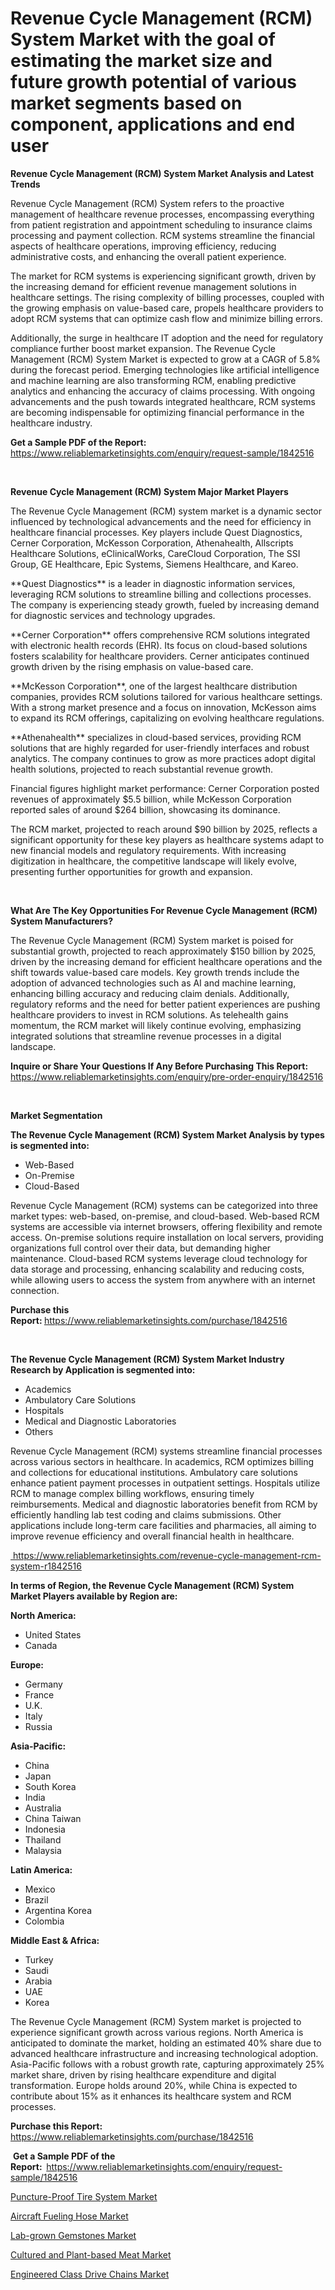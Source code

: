 <p><h1>Revenue Cycle Management (RCM) System Market with the goal of estimating the market size and future growth potential of various market segments based on component, applications and end user</h1></p><p><strong>Revenue Cycle Management (RCM) System Market Analysis and Latest Trends</strong></p>
<p><p>Revenue Cycle Management (RCM) System refers to the proactive management of healthcare revenue processes, encompassing everything from patient registration and appointment scheduling to insurance claims processing and payment collection. RCM systems streamline the financial aspects of healthcare operations, improving efficiency, reducing administrative costs, and enhancing the overall patient experience.</p><p>The market for RCM systems is experiencing significant growth, driven by the increasing demand for efficient revenue management solutions in healthcare settings. The rising complexity of billing processes, coupled with the growing emphasis on value-based care, propels healthcare providers to adopt RCM systems that can optimize cash flow and minimize billing errors.</p><p>Additionally, the surge in healthcare IT adoption and the need for regulatory compliance further boost market expansion. The Revenue Cycle Management (RCM) System Market is expected to grow at a CAGR of 5.8% during the forecast period. Emerging technologies like artificial intelligence and machine learning are also transforming RCM, enabling predictive analytics and enhancing the accuracy of claims processing. With ongoing advancements and the push towards integrated healthcare, RCM systems are becoming indispensable for optimizing financial performance in the healthcare industry.</p></p>
<p><strong>Get a Sample PDF of the Report:&nbsp;</strong> <a href="https://www.reliablemarketinsights.com/enquiry/request-sample/1842516?utm_campaign=1619&utm_medium=2&utm_source=Github&utm_content=ia&utm_term=19102024&utm_id=revenue-cycle-management-rcm-system">https://www.reliablemarketinsights.com/enquiry/request-sample/1842516</a></p>
<p>&nbsp;</p>
<p><strong>Revenue Cycle Management (RCM) System Major Market Players</strong></p>
<p><p>The Revenue Cycle Management (RCM) system market is a dynamic sector influenced by technological advancements and the need for efficiency in healthcare financial processes. Key players include Quest Diagnostics, Cerner Corporation, McKesson Corporation, Athenahealth, Allscripts Healthcare Solutions, eClinicalWorks, CareCloud Corporation, The SSI Group, GE Healthcare, Epic Systems, Siemens Healthcare, and Kareo.</p><p>**Quest Diagnostics** is a leader in diagnostic information services, leveraging RCM solutions to streamline billing and collections processes. The company is experiencing steady growth, fueled by increasing demand for diagnostic services and technology upgrades.</p><p>**Cerner Corporation** offers comprehensive RCM solutions integrated with electronic health records (EHR). Its focus on cloud-based solutions fosters scalability for healthcare providers. Cerner anticipates continued growth driven by the rising emphasis on value-based care.</p><p>**McKesson Corporation**, one of the largest healthcare distribution companies, provides RCM solutions tailored for various healthcare settings. With a strong market presence and a focus on innovation, McKesson aims to expand its RCM offerings, capitalizing on evolving healthcare regulations.</p><p>**Athenahealth** specializes in cloud-based services, providing RCM solutions that are highly regarded for user-friendly interfaces and robust analytics. The company continues to grow as more practices adopt digital health solutions, projected to reach substantial revenue growth.</p><p>Financial figures highlight market performance: Cerner Corporation posted revenues of approximately $5.5 billion, while McKesson Corporation reported sales of around $264 billion, showcasing its dominance.</p><p>The RCM market, projected to reach around $90 billion by 2025, reflects a significant opportunity for these key players as healthcare systems adapt to new financial models and regulatory requirements. With increasing digitization in healthcare, the competitive landscape will likely evolve, presenting further opportunities for growth and expansion.</p></p>
<p>&nbsp;</p>
<p><strong>What Are The Key Opportunities For Revenue Cycle Management (RCM) System Manufacturers?</strong></p>
<p><p>The Revenue Cycle Management (RCM) System market is poised for substantial growth, projected to reach approximately $150 billion by 2025, driven by the increasing demand for efficient healthcare operations and the shift towards value-based care models. Key growth trends include the adoption of advanced technologies such as AI and machine learning, enhancing billing accuracy and reducing claim denials. Additionally, regulatory reforms and the need for better patient experiences are pushing healthcare providers to invest in RCM solutions. As telehealth gains momentum, the RCM market will likely continue evolving, emphasizing integrated solutions that streamline revenue processes in a digital landscape.</p></p>
<p><strong>Inquire or Share Your Questions If Any Before Purchasing This Report:</strong> <a href="https://www.reliablemarketinsights.com/enquiry/pre-order-enquiry/1842516?utm_campaign=1619&utm_medium=2&utm_source=Github&utm_content=ia&utm_term=19102024&utm_id=revenue-cycle-management-rcm-system">https://www.reliablemarketinsights.com/enquiry/pre-order-enquiry/1842516</a></p>
<p>&nbsp;</p>
<p><strong>Market Segmentation</strong></p>
<p><strong>The Revenue Cycle Management (RCM) System Market Analysis by types is segmented into:</strong></p>
<p><ul><li>Web-Based</li><li>On-Premise</li><li>Cloud-Based</li></ul></p>
<p><p>Revenue Cycle Management (RCM) systems can be categorized into three market types: web-based, on-premise, and cloud-based. Web-based RCM systems are accessible via internet browsers, offering flexibility and remote access. On-premise solutions require installation on local servers, providing organizations full control over their data, but demanding higher maintenance. Cloud-based RCM systems leverage cloud technology for data storage and processing, enhancing scalability and reducing costs, while allowing users to access the system from anywhere with an internet connection.</p></p>
<p><strong>Purchase this Report:&nbsp;</strong><a href="https://www.reliablemarketinsights.com/purchase/1842516?utm_campaign=1619&utm_medium=2&utm_source=Github&utm_content=ia&utm_term=19102024&utm_id=revenue-cycle-management-rcm-system">https://www.reliablemarketinsights.com/purchase/1842516</a></p>
<p>&nbsp;</p>
<p><strong>The Revenue Cycle Management (RCM) System Market Industry Research by Application is segmented into:</strong></p>
<p><ul><li>Academics</li><li>Ambulatory Care Solutions</li><li>Hospitals</li><li>Medical and Diagnostic Laboratories</li><li>Others</li></ul></p>
<p><p>Revenue Cycle Management (RCM) systems streamline financial processes across various sectors in healthcare. In academics, RCM optimizes billing and collections for educational institutions. Ambulatory care solutions enhance patient payment processes in outpatient settings. Hospitals utilize RCM to manage complex billing workflows, ensuring timely reimbursements. Medical and diagnostic laboratories benefit from RCM by efficiently handling lab test coding and claims submissions. Other applications include long-term care facilities and pharmacies, all aiming to improve revenue efficiency and overall financial health in healthcare.</p></p>
<p><a href="https://www.reliablemarketinsights.com/revenue-cycle-management-rcm-system-r1842516?utm_campaign=1619&utm_medium=2&utm_source=Github&utm_content=ia&utm_term=19102024&utm_id=revenue-cycle-management-rcm-system">&nbsp;https://www.reliablemarketinsights.com/revenue-cycle-management-rcm-system-r1842516</a></p>
<p><strong>In terms of Region, the Revenue Cycle Management (RCM) System Market Players available by Region are:</strong></p>
<p>
    <p> <strong> North America: </strong>
        <ul>
            <li>United States</li>
            <li>Canada</li>
        </ul>
        </p> 
    <p> <strong> Europe: </strong>
        <ul>
            <li>Germany</li>
            <li>France</li>
            <li>U.K.</li>
            <li>Italy</li>
            <li>Russia</li>
        </ul>
        </p> 
    <p> <strong> Asia-Pacific: </strong>
        <ul>
            <li>China</li>
            <li>Japan</li>
            <li>South Korea</li>
            <li>India</li>
            <li>Australia</li>
            <li>China Taiwan</li>
            <li>Indonesia</li>
            <li>Thailand</li>
            <li>Malaysia</li>
        </ul>
        </p> 
    <p> <strong> Latin America: </strong>
        <ul>
            <li>Mexico</li>
            <li>Brazil</li>
            <li>Argentina Korea</li>
            <li>Colombia</li>
        </ul>
        </p> 
    <p> <strong> Middle East & Africa: </strong>
        <ul>
            <li>Turkey</li>
            <li>Saudi</li>
            <li>Arabia</li>
            <li>UAE</li>
            <li>Korea</li>
        </ul>
    </p>
    </p>
<p><p>The Revenue Cycle Management (RCM) System market is projected to experience significant growth across various regions. North America is anticipated to dominate the market, holding an estimated 40% share due to advanced healthcare infrastructure and increasing technological adoption. Asia-Pacific follows with a robust growth rate, capturing approximately 25% market share, driven by rising healthcare expenditure and digital transformation. Europe holds around 20%, while China is expected to contribute about 15% as it enhances its healthcare system and RCM processes.</p></p>
<p><strong>Purchase this Report: </strong><a href="https://www.reliablemarketinsights.com/purchase/1842516?utm_campaign=1619&utm_medium=2&utm_source=Github&utm_content=ia&utm_term=19102024&utm_id=revenue-cycle-management-rcm-system">https://www.reliablemarketinsights.com/purchase/1842516</a></p>
<p>&nbsp;<strong>Get a Sample PDF of the Report:&nbsp;&nbsp;</strong><a href="https://www.reliablemarketinsights.com/enquiry/request-sample/1842516?utm_campaign=1619&utm_medium=2&utm_source=Github&utm_content=ia&utm_term=19102024&utm_id=revenue-cycle-management-rcm-system">https://www.reliablemarketinsights.com/enquiry/request-sample/1842516</a></p>
<p><strong></strong></p>
<p><p><a href="https://www.linkedin.com/pulse/analyzing-puncture-proof-tire-system-market-dynamics-growth-0vwhf?utm_campaign=1619&utm_medium=2&utm_source=Github&utm_content=ia&utm_term=19102024&utm_id=revenue-cycle-management-rcm-system">Puncture-Proof Tire System Market</a></p><p><a href="https://issuu.com/reportprime-2/docs/aircraft-fueling-hose-market-size-2_18895f998d064c?utm_campaign=1619&utm_medium=2&utm_source=Github&utm_content=ia&utm_term=19102024&utm_id=revenue-cycle-management-rcm-system">Aircraft Fueling Hose Market</a></p><p><a href="https://www.linkedin.com/pulse/strategic-roadmap-success-global-lab-grown-gemstones-market-czzkf?utm_campaign=1619&utm_medium=2&utm_source=Github&utm_content=ia&utm_term=19102024&utm_id=revenue-cycle-management-rcm-system">Lab-grown Gemstones Market</a></p><p><a href="https://www.linkedin.com/pulse/global-cultured-plant-based-meat-market-landscape-future-qa14f?utm_campaign=1619&utm_medium=2&utm_source=Github&utm_content=ia&utm_term=19102024&utm_id=revenue-cycle-management-rcm-system">Cultured and Plant-based Meat Market</a></p><p><a href="https://www.linkedin.com/pulse/insights-engineered-class-drive-chains-market-size-which-expanding-swm2f?utm_campaign=1619&utm_medium=2&utm_source=Github&utm_content=ia&utm_term=19102024&utm_id=revenue-cycle-management-rcm-system">Engineered Class Drive Chains Market</a></p></p>